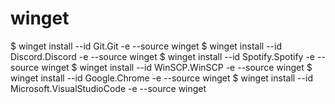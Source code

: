 # winget
$ winget install --id Git.Git -e --source winget
$ winget install --id Discord.Discord -e --source winget
$ winget install --id Spotify.Spotify -e --source winget
$ winget install --id WinSCP.WinSCP -e --source winget
$ winget install --id Google.Chrome -e --source winget
$ winget install --id Microsoft.VisualStudioCode -e --source winget



